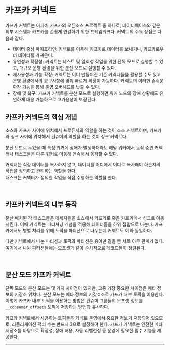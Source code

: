 # 카프카 커넥트

카프카 커넥트는 아파치 카프카의 오픈소스 프로젝트 중 하나로, 데이터베이스와 같은 외부 시스템과 카프카를 손쉽게 연결하기 위한 프레임워크다. 커넥트의 주요 장점은 다음과 같다.

* 데이터 중심 파이프라인: 커넥트를 이용해 카프카로 데이터를 보내거나, 카프카로부터 데이터를 가져온다.
* 유연성과 확장성: 커넥트는 테스트 및 일회성 작업을 위한 단독 모드로 실행할 수 있고, 대규모 운영 환경을 위한 분산 모드로 실행할 수 있다.
* 재사용성과 기능 확장: 커넥트는 이미 만들어진 기존 커넥터들을 활용할 수도 있고 운영 환경에서의 요구사항에 맞춰 빠르게 확장이 가능하다. 커넥트의 이러한 손쉬운 확장 기능을 통해 운영 오버헤드를 낮출 수 있다.
* 장애 및 복구: 카프카 커넥트를 분산 모드로 실행하면 워커 노드의 장애 상황에도 유연하게 대응 가능하므로 고가용성이 보장된다.

## 카프카 커넥트의 핵심 개념

소스와 카프카 사이에 위치해서 프로듀서의 역할을 하는 것이 소스 커넥트이며, 카프카와 싱크 사이에 위치해서 컨슈머의 역할을 하는 것이 싱크 커넥트다. 

분산 모드로 두었을 때 특정 워커에 장애가 발생하더라도 해당 워커에서 동작 중인 커넥터나 태스크들은 다른 워커로 이동해 연속해서 동작할 수 있다.  

커넥터는 직접 데이터를 복사하지 않고, 데이터를 어디에서 어디로 복사해야 하는지의 작업을 정의하고 관리하는 역할을 한다.  
태스크는 커넥터가 정의한 작업을 직접 수행하는 역할을 한다.  

<Br/>

## 카프카 커넥트의 내부 동작

분산 배치된 각 태스크들은 메세지들을 소스에서 카프카로 혹은 카프카에서 싱크로 이동시킨다. 이때 커넥트는 파티셔닝 개념을 적용해 데이터들을 하위 집합으로 나눈다. 카프카에서도 병렬 처리를 위해 토픽을 파티션으로 나누는데 커넥트도 이와 동일하다.  

다만 커넥트에서 나눈 파티션과 토픽의 파티션은 용어만 같을 뿐 서로 아무 관계가 없다. 여기에서 나뉜 파티션들에는 오프셋과 같이 순차적으로 레코드들이 정렬된다.  

<br/>

## 분산 모드 카프카 커넥트

단독 모드와 분산 모드는 몇 가지 차이점이 있지만, 그중 가장 중요한 차이점은 메타 정보의 저장소 위치다. 분산 모드는 메타 정보의 저잦ㅇ소로 카프카 내부 토픽을 이용한다. 이렇게 카프카 내부 토픽을 이용하는 방법은 컨슈머 그룹들의 오프셋 정보를 ``__consumer_offsets`` 토픽에 저장하는 방법과 유사하다.  

카프카 커넥트에서 사용하는 토픽들은 커넥트 운영에서 중요한 정보가 저장되어 있으므로, 리플리케이션 팩터 수는 반드시 3으로 설정해야 한다. 카프카 커넥트는 안전한 메타 저장소를 바탕으로 확장성, 장애 허용, 자동 리밸런싱 등 운영에 필요한 필수 기능을 제공한다. 

---

